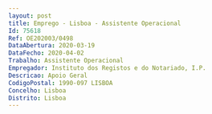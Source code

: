 ```yaml
--- 
layout: post
title: Emprego - Lisboa - Assistente Operacional
Id: 75618
Ref: OE202003/0498
DataAbertura: 2020-03-19
DataFecho: 2020-04-02
Trabalho: Assistente Operacional
Empregador: Instituto dos Registos e do Notariado, I.P.
Descricao: Apoio Geral
CodigoPostal: 1990-097 LISBOA
Concelho: Lisboa
Distrito: Lisboa
--- 
```

